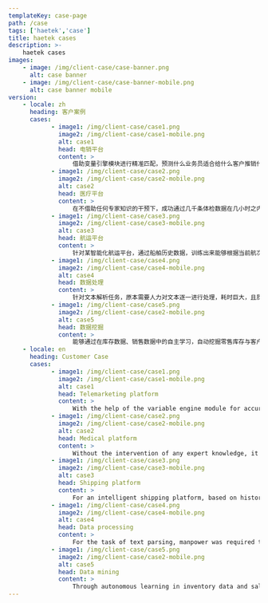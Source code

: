 ```yaml
---
templateKey: case-page
path: /case
tags: ['haetek','case']
title: haetek cases
description: >-
    haetek cases
images:
    - image: /img/client-case/case-banner.png
      alt: case banner
    - image: /img/client-case/case-banner-mobile.png
      alt: case banner mobile
version:
    - locale: zh
      heading: 客户案例
      cases:
            - image1: /img/client-case/case1.png
              image2: /img/client-case/case1-mobile.png
              alt: case1
              head: 电销平台
              content: >
                  借助变量引擎模块进行精准匹配，预测什么业务员适合给什么客户推销什么产品，从而实现在相同人力成本下，帮助该平台将推销成功率从6%提升至25%以上，有效提高员工工作效率，精准把控客户需求及预期推销效果；
            - image1: /img/client-case/case2.png
              image2: /img/client-case/case2-mobile.png
              alt: case2
              head: 医疗平台
              content: >
                  在不借助任何专家知识的干预下，成功通过几千条体检数据在几小时之内训练出准确率媲美专家的心脏健康诊断模型，并能自主挖掘出若干学术级别的推论或结论：如口腔健康与心脏健康之间的关联、通过在系统上自主调整饮食计划来观察未来的心脏健康情况。
            - image1: /img/client-case/case3.png
              image2: /img/client-case/case3-mobile.png
              alt: case3
              head: 航运平台
              content: >
                  针对某智能化航运平台，通过船舶历史数据，训练出来能够根据当前航次信息预测未来航次信息的模型，准确率不低于90%，在绝大部分情况较航运专家预测更精准，全程零运营维护成本，单次运算秒级以内。
            - image1: /img/client-case/case4.png
              image2: /img/client-case/case4-mobile.png
              alt: case4
              head: 数据处理
              content: >
                  针对文本解析任务，原本需要人力对文本逐一进行处理，耗时巨大，且质量参差。传统文本解析算法无法处理此类存在大量规则不一致、模式模糊的文本数据，通过InfoPlus模块在文本数据中进行自主学习，能够在保证准确率略微提升的情况下，将单份文本的处理效率由平均50秒每份提升至一秒200份以上，极大缩减人力成本，提高工作效益
            - image1: /img/client-case/case5.png
              image2: /img/client-case/case2-mobile.png
              alt: case5
              head: 数据挖掘
              content: >
                  能够通过在库存数据、销售数据中的自主学习，自动挖掘零售库存与客户、货品、外界环境之间的深度关联，精准预测什么样的货应当在什么时间分配给什么区域的仓库并推荐给什么客户，在将仓储库存的利用率翻倍提高的条件下，大幅度提升商品销售业绩。
    - locale: en
      heading: Customer Case
      cases:
            - image1: /img/client-case/case1.png
              image2: /img/client-case/case1-mobile.png
              alt: case1
              head: Telemarketing platform
              content: >
                  With the help of the variable engine module for accurate matching, it predicts which salesman is suitable to sell what products to which customers, thereby helping the platform to increase the sales success rate from 6% to more than 25% at the same labor cost, effectively improving employee work efficiency Precisely control customer needs and expected sales results;
            - image1: /img/client-case/case2.png
              image2: /img/client-case/case2-mobile.png
              alt: case2
              head: Medical platform
              content: >
                  Without the intervention of any expert knowledge, it successfully trained a heart health diagnosis model comparable to an expert in a few hours through thousands of physical examination data, and was able to independently dig out some academic-level inferences or conclusions, such as oral health Links to heart health, and observes future heart health by autonomously adjusting diet plans on the system.
            - image1: /img/client-case/case3.png
              image2: /img/client-case/case3-mobile.png
              alt: case3
              head: Shipping platform
              content: >
                  For an intelligent shipping platform, based on historical ship data, a model is trained that can predict future voyage information based on current voyage information. The accuracy rate is not less than 90%. In most cases, it is more accurate than the shipping expert's prediction. Cost, within seconds of a single operation.
            - image1: /img/client-case/case4.png
              image2: /img/client-case/case4-mobile.png
              alt: case4
              head: Data processing
              content: >
                  For the task of text parsing, manpower was required to process the text one by one, which was time-consuming and of poor quality. Traditional text parsing algorithms can't handle this kind of text data with a lot of inconsistent rules and fuzzy patterns. Using the InfoPlus module to perform autonomous learning in text data can ensure that the accuracy of a single piece of text is averaged with a slight increase in accuracy 50 seconds to 200 copies per second, greatly reducing labor costs and improving work efficiency
            - image1: /img/client-case/case5.png
              image2: /img/client-case/case2-mobile.png
              alt: case5
              head: Data mining
              content: >
                  Through autonomous learning in inventory data and sales data, it can automatically mine the deep correlation between retail inventory and customers, goods, and the external environment, accurately predict what kind of goods should be allocated to warehouses in what areas and at what time, and recommend what Customers, under the condition of doubling the utilization rate of warehousing inventory, greatly improved the sales performance of goods.
---
```

